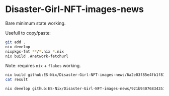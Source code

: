 # Disaster-Girl-NFT-images-news


Bare minimum state working.

Usefull to copy/paste:
```bash
git add .
nix develop
nixpkgs-fmt **/*.nix *.nix
nix build .#network-fetchurl
```


Note: requires `nix` + `flakes` working.
```bash
nix build github:ES-Nix/Disaster-Girl-NFT-images-news/6a2e03f85e4fb1f8198ba6e34e47b56185da20ef#network-fetchurl
cat result
```

```bash
nix develop github:ES-Nix/Disaster-Girl-NFT-images-news/921b940768343572e88a1d747fafd26aa67facc0
```
